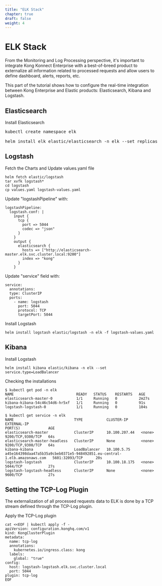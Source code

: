```yaml
---
title: "ELK Stack"
chapter: true
draft: false
weight: 4
---
```


# ELK Stack

From the Monitoring and Log Processing perspective, it's important to integrate Kong Konnect Enterprise with a best-of-breed product to externalize all information related to processed requests and allow users to define dashboard, alerts, reports, etc.

This part of the tutorial shows how to configure the real-time integration between Kong Enterprise and Elastic products: Elasticsearch, Kibana and Logstash.

## Elasticsearch
Install Elasticsearch

<pre>
kubectl create namespace elk

helm install elk elastic/elasticsearch -n elk --set replicas=1 --set minimumMasterNodes=1
</pre>

## Logstash
Fetch the Charts and Update values.yaml file

```
helm fetch elastic/logstash
tar xvfk logstash*
cd logstash
cp values.yaml logstash-values.yaml
```

Update "logstashPipeline" with:
```
logstashPipeline:
  logstash.conf: |
    input {
      tcp {
        port => 5044
        codec => "json"
      }
    }
    output {
      elasticsearch {
        hosts => ["http://elasticsearch-master.elk.svc.cluster.local:9200"]
        index => "kong"
      }
    }
```

Update "service" field with:
```
service:
  annotations:
  type: ClusterIP
  ports:
    - name: logstash
      port: 5044
      protocol: TCP
      targetPort: 5044
```

Install Logstash
```
helm install logstash elastic/logstash -n elk -f logstash-values.yaml
```

## Kibana
Install Logstash

```
helm install kibana elastic/kibana -n elk --set service.type=LoadBalancer
```

Checking the installations
```
$ kubectl get pod -n elk
NAME                             READY   STATUS    RESTARTS   AGE
elasticsearch-master-0           1/1     Running   0          2m27s
kibana-kibana-54c46c54d6-hr5xf   1/1     Running   0          91s
logstash-logstash-0              1/1     Running   0          104s
```

```
$ kubectl get service -n elk
NAME                            TYPE           CLUSTER-IP      EXTERNAL-IP                                                                 PORT(S)             AGE
elasticsearch-master            ClusterIP      10.100.207.44   <none>                                                                      9200/TCP,9300/TCP   64s
elasticsearch-master-headless   ClusterIP      None            <none>                                                                      9200/TCP,9300/TCP   64s
kibana-kibana                   LoadBalancer   10.100.5.75     a45e164398daa47a5b35a9cbeb0371e5-948492851.eu-central-1.elb.amazonaws.com   5601:32093/TCP      20s
logstash-logstash               ClusterIP      10.100.18.175   <none>                                                                      5044/TCP            27s
logstash-logstash-headless      ClusterIP      None            <none>                                                                      9600/TCP            27s
```

## Setting the TCP-Log Plugin
The externalization of all processed requests data to ELK is done by a TCP stream defined through the TCP-Log plugin.

Apply the TCP-Log plugin
```
cat <<EOF | kubectl apply -f -
apiVersion: configuration.konghq.com/v1
kind: KongClusterPlugin
metadata:
  name: tcp-log
  annotations:
    kubernetes.io/ingress.class: kong
  labels:
    global: "true"
config:
  host: logstash-logstash.elk.svc.cluster.local
  port: 5044
plugin: tcp-log
EOF
```
